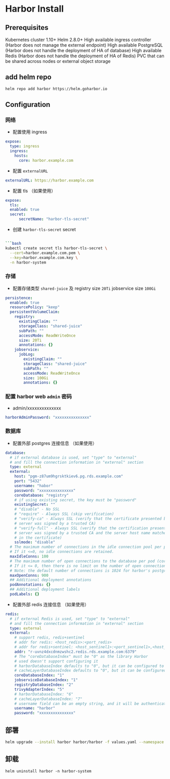 # Harbor Install

## Prerequisites
Kubernetes cluster 1.10+
Helm 2.8.0+
High available ingress controller (Harbor does not manage the external endpoint)
High available PostgreSQL (Harbor does not handle the deployment of HA of database)
High available Redis (Harbor does not handle the deployment of HA of Redis)
PVC that can be shared across nodes or external object storage

## add helm repo

```bash
helm repo add harbor https://helm.goharbor.io
```

## Configuration


### 网络

- 配置使用 ingress


```yaml
expose:
  type: ingress
  ingress:
    hosts:
      core: harbor.example.com  
```

- 配置 `externalURL`

```yaml
externalURL: https://harbor.example.com
```

- 配置 tls （如果使用）

```yaml
expose:
  tls:
  enabled: true
  secret:
      secretName: "harbor-tls-secret"
```

- 创建 `harbor-tls-secret` secret

```bash

```bash
kubectl create secret tls harbor-tls-secret \
  --cert=harbor.example.com.pem \
  --key=harbor.example.com.key \
  -n harbor-system
```

### 存储

- 配置存储类型 `shared-juice` 及 registry size `20Ti` jobservice size `100Gi`

```yaml
persistence:
  enabled: true
  resourcePolicy: "keep"
  persistentVolumeClaim:
    registry:
      existingClaim: ""
      storageClass: "shared-juice"
      subPath: ""
      accessMode: ReadWriteOnce
      size: 20Ti
      annotations: {}
    jobservice:
      jobLog:
        existingClaim: ""
        storageClass: "shared-juice"
        subPath: ""
        accessMode: ReadWriteOnce
        size: 100Gi
        annotations: {}
```

### 配置 harbor web `admin` 密码

- admin/xxxxxxxxxxxxxx

```yaml
harborAdminPassword: "xxxxxxxxxxxxxxx"
```


### 数据库

- 配置外部 postgres 连接信息 （如果使用）
```yaml
database:
  # if external database is used, set "type" to "external"
  # and fill the connection information in "external" section
  type: external
  external:
    host: "pgm-z87um9hgrsktkiev6.pg.rds.example.com"
    port: "5432"
    username: "habor"
    password: "xxxxxxxxxxxxxxx"
    coreDatabase: "registry"
    # if using existing secret, the key must be "password"
    existingSecret: ""
    # "disable" - No SSL
    # "require" - Always SSL (skip verification)
    # "verify-ca" - Always SSL (verify that the certificate presented by the
    # server was signed by a trusted CA)
    # "verify-full" - Always SSL (verify that the certification presented by the
    # server was signed by a trusted CA and the server host name matches the one
    # in the certificate)
    sslmode: "disable"
  # The maximum number of connections in the idle connection pool per pod (core+exporter).
  # If it <=0, no idle connections are retained.
  maxIdleConns: 100
  # The maximum number of open connections to the database per pod (core+exporter).
  # If it <= 0, then there is no limit on the number of open connections.
  # Note: the default number of connections is 1024 for harbor's postgres.
  maxOpenConns: 900
  ## Additional deployment annotations
  podAnnotations: {}
  ## Additional deployment labels
  podLabels: {}  
```
  
- 配置外部 redis 连接信息 （如果使用）
```yaml
redis:
  # if external Redis is used, set "type" to "external"
  # and fill the connection information in "external" section
  type: external
  external:
    # support redis, redis+sentinel
    # addr for redis: <host_redis>:<port_redis>
    # addr for redis+sentinel: <host_sentinel1>:<port_sentinel1>,<host_sentinel2>:<port_sentinel2>,<host_sentinel3>:<port_sentinel3>
    addr: "r-uvnz4dxcdnmzwshc2.redis.rds.example.com:6379"
    # The "coreDatabaseIndex" must be "0" as the library Harbor
    # used doesn't support configuring it
    # harborDatabaseIndex defaults to "0", but it can be configured to "6", this config is optional
    # cacheLayerDatabaseIndex defaults to "0", but it can be configured to "7", this config is optional
    coreDatabaseIndex: "1"
    jobserviceDatabaseIndex: "1"
    registryDatabaseIndex: "2"
    trivyAdapterIndex: "5"
    # harborDatabaseIndex: "6"
    # cacheLayerDatabaseIndex: "7"
    # username field can be an empty string, and it will be authenticated against the default user
    username: "harbor"
    password: "xxxxxxxxxxxxxxx"
```

## 部署

```bash
helm upgrade --install harbor harbor/harbor -f values.yaml --namespace harbor-system --create-namespace
```


## 卸载

```
helm uninstall harbor -n harbor-system
```
